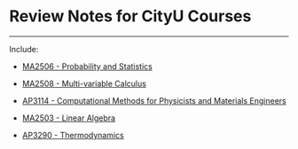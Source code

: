 # Review Notes for CityU Courses
* * *
Include: 

+ [MA2506 - Probability and Statistics](https://www.cityu.edu.hk/ug/201617/course/MA2506.htm)

+ [MA2508 - Multi-variable Calculus](http://www.cityu.edu.hk/ug/201617/course/MA2508.htm)

+ [AP3114 - Computational Methods for Physicists and Materials Engineers](https://www.cityu.edu.hk/ug/201617/course/AP3114.htm)

+ [MA2503 - Linear Algebra](https://www.cityu.edu.hk/ug/201617/course/MA2503.htm)

+ [AP3290 - Thermodynamics](https://www.cityu.edu.hk/ug/201617/course/AP3290.htm)

